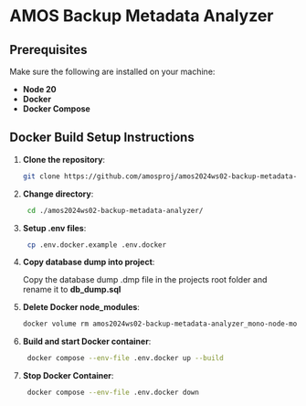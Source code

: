 # AMOS Backup Metadata Analyzer

## Prerequisites

Make sure the following are installed on your machine:

- **Node 20**
- **Docker**
- **Docker Compose**

## Docker Build Setup Instructions

1. **Clone the repository**:

   ```bash
   git clone https://github.com/amosproj/amos2024ws02-backup-metadata-analyzer.git

   ```

2. **Change directory**:

   ```bash
    cd ./amos2024ws02-backup-metadata-analyzer/

   ```

3. **Setup .env files**:

   ```bash
    cp .env.docker.example .env.docker

   ```

4. **Copy database dump into project**:

   Copy the database dump .dmp file in the projects root folder and rename it to **db_dump.sql**

5. **Delete Docker node_modules**:

   ```bash
   docker volume rm amos2024ws02-backup-metadata-analyzer_mono-node-modules
   ```

6. **Build and start Docker container**:

   ```bash
    docker compose --env-file .env.docker up --build

   ```

7. **Stop Docker Container**:
   ```bash
    docker compose --env-file .env.docker down
   ```
